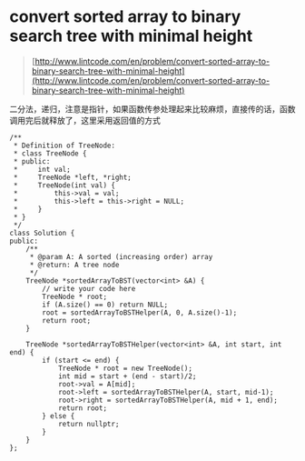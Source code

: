 # convert sorted array to binary search tree with minimal height
>  [http://www.lintcode.com/en/problem/convert-sorted-array-to-binary-search-tree-with-minimal-height](http://www.lintcode.com/en/problem/convert-sorted-array-to-binary-search-tree-with-minimal-height)



二分法，递归，注意是指针，如果函数传参处理起来比较麻烦，直接传的话，函数调用完后就释放了，这里采用返回值的方式

    /**
     * Definition of TreeNode:
     * class TreeNode {
     * public:
     *     int val;
     *     TreeNode *left, *right;
     *     TreeNode(int val) {
     *         this->val = val;
     *         this->left = this->right = NULL;
     *     }
     * }
     */
    class Solution {
    public:
        /**
         * @param A: A sorted (increasing order) array
         * @return: A tree node
         */
        TreeNode *sortedArrayToBST(vector<int> &A) {
            // write your code here
            TreeNode * root;
            if (A.size() == 0) return NULL;
            root = sortedArrayToBSTHelper(A, 0, A.size()-1);
            return root;
        }

        TreeNode *sortedArrayToBSTHelper(vector<int> &A, int start, int end) {
            if (start <= end) {
                TreeNode * root = new TreeNode();
                int mid = start + (end - start)/2;
                root->val = A[mid];
                root->left = sortedArrayToBSTHelper(A, start, mid-1);
                root->right = sortedArrayToBSTHelper(A, mid + 1, end);
                return root;
            } else {
                return nullptr;
            }
        }
    };



